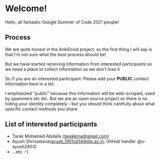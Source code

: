 # Welcome!

Hello, all fantastic Google Summer of Code 2021 people!

## Process

We are quite honest in the AnkiDroid project, so the first thing I will say is that I'm not sure what the best process should be!

But we have started receiving information from interested participants so we need a place to collect information so we don't lose it

So if you are an interested participant: Please add your **PUBLIC** contact information here in a list. 

I emphasized "public" because this information will be web-scraped, used by spammers etc etc. But we are an open source project so there is no hiding your identity completely - but you should think carefully about what specific contact methods you share.

## List of interested participants

- Tarek Mohamed Abdalla (tarekkma@gmail.com)
- Ayush Shrivastava(ayush_1901cb14@iitp.ac.in; GitHub handle: @s-ayush2903)
- ...etc :-)